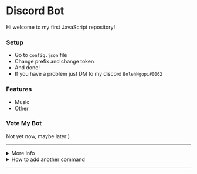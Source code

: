 # Discord Bot

Hi welcome to my first JavaScript repository!

### Setup
-  Go to `config.json` file
-  Change prefix and change token
-  And done!
-  If you have a problem just DM to my discord `BolehNgopi#0062`

### Features
-  Music
-  Other

### Vote My Bot
Not yet now, maybe later:)


***

<details>
<summary>More Info</summary>

-  [`guide`](https://dbd.leref.ga/guide/begin)
</details>

<details>
<summary>How to add another command</summary>

1. Go to `commands` folder

2. Go to `other` folder

3. Add file with name `commandName.js`

4. And insert the code to there 

Example:
```js
bot.command({
name: "your_bot_trigger",
aliases: "your_bot_alias_command",
code: `code goes here`
})
```
</details>

***

